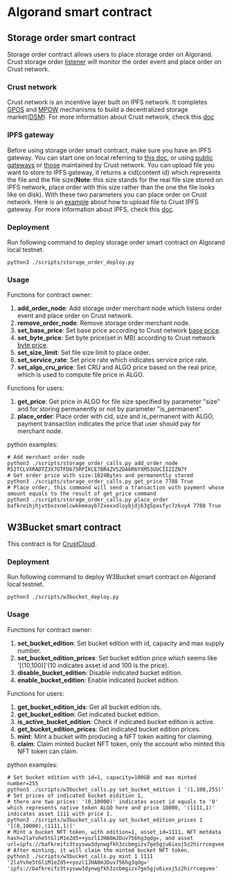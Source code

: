 # Algorand smart contract

## Storage order smart contract

Storage order contract allows users to place storage order on Algorand. Crust storage order [listener](https://github.com/crustio/storage-contract-node) will monitor the order event and place order on Crust network.

### Crust network

Crust network is an incentive layer built on IPFS network. It completes [GPOS](https://wiki.crust.network/docs/en/crustOverview#gpos) and [MPOW](https://wiki.crust.network/docs/en/crustOverview#mpow) mechanisms to build a decentralized storage market([DSM](https://wiki.crust.network/docs/en/crustOverview#dsm)). For more information about Crust network, check this [doc](https://wiki.crust.network/en)

### IPFS gateway

Before using storage order smart contract, make sure you have an IPFS gateway. You can start one on local referring to [this doc](https://docs.ipfs.tech/install/ipfs-desktop/),
or using [public gateways](https://docs.ipfs.tech/concepts/ipfs-gateway/#gateway-providers) or [those](https://github.com/crustio/crust-apps/blob/041258d0aca109a8d5e24cdade0be351c3e57f73/packages/apps-config/src/ipfs-gateway-endpoints/index.ts) maintained by Crust network. You can upload file you want to store to IPFS gateway, it returns a cid(content id) which represents the file and the file size(**Note**: this size stands for the real file size stored on IPFS network, place order with this size rather than the one the file looks like on disk). With these two parameters you can place order on Crust network. Here is an [example](https://wiki.crust.network/docs/en/buildFileStoringWithGWDemo) about how to upload file to Crust IPFS gateway. For more information about IPFS, check this [doc](https://docs.ipfs.tech/).

### Deployment

Run following command to deploy storage order smart contract on Algorand local testnet.
```shell
python3 ./scripts/storage_order_deploy.py
```

### Usage

Functions for contract owner:
1. **add_order_node**: Add storage order merchant node which listens order event and place order on Crust network.
1. **remove_order_node**: Remove storage order merchant node.
1. **set_base_price**: Set base price according to Crust network [base price](https://crust.subscan.io/tools/storage_calculator).
1. **set_byte_price**: Set byte price(set in MB) according to Crust network [byte price](https://crust.subscan.io/tools/storage_calculator).
1. **set_size_limit**: Set file size limit to place order.
1. **set_service_rate**: Set price rate which indicates service price rate.
1. **set_algo_cru_price**: Set CRU and ALGO price based on the real price, which is used to compute file price in ALGO.

Functions for users:
1. **get_price**: Get price in ALGO for file size specified by parameter "size" and for storing permanently or not by parameter "is_permanent".
1. **place_order**: Place order with cid, size and is_permanent with ALGO, payment transaction indicates the price that user should pay for merchant node.

python examples:
```shell
# Add merchant order node
python3 ./scripts/storage_order_calls.py add_order_node R52TCLVXRADTZ3X7GTFD675RPIKCE7BR4ZVS2DA6R6YXM53UUCIIZIZN7Y
# Get order price with size:1024Bytes and permanently stored
python3 ./scripts/storage_order_calls.py get_price 7788 True
# Place order, this command will send a transaction with payment whose amount equals to the result of get_price command
python3 ./scripts/storage_order_calls.py place_order bafkreihjhjvtbxzxnmlcwkkmeayb72xexxdloybjdj63g5pasfyc7zkvy4 7788 True
```

## W3Bucket smart contract

This contract is for [CrustCloud](https://crustcloud.io/).

### Deployment

Run following command to deploy W3Bucket smart contract on Algorand local testnet.
```shell
python3 ./scripts/w3bucket_deploy.py
```

### Usage

Functions for contract owner:
1. **set_bucket_edition**: Set bucket edition with id, capacity and max supply number.
1. **set_bucket_edition_prices**: Set bucket edition price which seems like '[(10,100)]'(10 indicates asset id and 100 is the price).
1. **disable_bucket_edition**: Disable indicated bucket edition.
1. **enable_bucket_edition**: Enable indicated bucket edition.

Functions for users:
1. **get_bucket_edition_ids**: Get all bucket edition ids.
1. **get_bucket_edition**: Get indicated bucket edition.
1. **is_active_bucket_edition**: Check if indicated bucket edition is active.
1. **get_bucket_edition_prices**: Get indicated bucket edition prices.
1. **mint**: Mint a bucket with producing a NFT token waiting for claiming.
1. **claim**: Claim minted bucket NFT token, only the account who minted this NFT token can claim.

python examples:
```shell
# Set bucket edition with id=1, capacity=100GB and max minted number=255
python3 ./scripts/w3bucket_calls.py set_bucket_edition 1 '(1,100,255)' 
# Set prices of indicated bucket eidition 1,
# there are two prices: '(0,10000)' indicates asset id equals to '0' which represents native token ALGO here and price 10000, '(1111,1)' indicates asset 1111 with price 1.
python3 ./scripts/w3bucket_calls.py set_bucket_edition_prices 1 '[(0,10000),(1111,1)]'
# Mint a bucket NFT token, with edition=1, asset_id=1111, NFT metdata hash=2laYvhe5tGliM1eZd5++yozl1JHA0mJDuv756hg3qdg=, and asset url=ipfs://bafkreifz3txysww3dynwgfkh3zcbmgizv7ge5gju6ixoj5z2hirrcegvee
# After minting, it will claim the minted bucket NFT token.
python3 ./scripts/w3bucket_calls.py mint 1 1111 '2laYvhe5tGliM1eZd5++yozl1JHA0mJDuv756hg3qdg=' 'ipfs://bafkreifz3txysww3dynwgfkh3zcbmgizv7ge5gju6ixoj5z2hirrcegvee'
```
